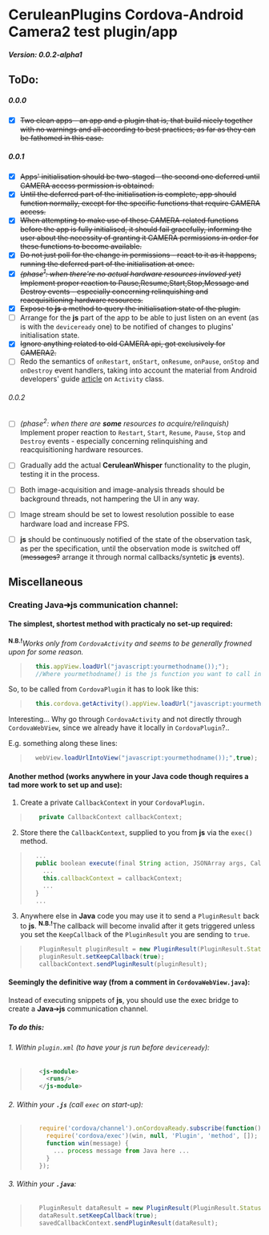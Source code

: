 # CeruleanPlugins Cordova-Android Camera2 test plugin/app
##### Version: 0.0.2-alpha1

## ToDo:
##### 0.0.0
- [x] ~~Two clean apps - an app and a plugin that is, that build nicely together with no warnings and all according to best practices, as far as they can be fathomed in this case.~~
##### 0.0.1
- [x] ~~Apps' initialisation should be two-staged - the second one deferred until CAMERA access permission is obtained.~~
- [x] ~~Until the deferred part of the initialisation is complete, app should function normally, except for the specific functions that require CAMERA access.~~
- [x] ~~When attempting to make use of these CAMERA-related functions before the app is fully initialised, it should fail gracefully, informing the user about the necessity of granting it CAMERA permissions in order for these functions to become available.~~
- [x] ~~Do not just poll for the change in permissions - react to it as it happens, running the deferred part of the initialisation at once.~~
- [x] ~~*(phase<sup>1</sup>: when there're no actual hardware resources invloved yet)* Implement proper reaction to Pause,Resume,Start,Stop,Message and Destroy events - especially concerning relinquishing and reacquisitioning hardware resources.~~
- [x] ~~Expose to **js** a method to query the initialisation state of the plugin.~~
- [ ] Arrange for the **js** part of the app to be able to just listen on an event (as is with the `deviceready` one) to be notified of changes to plugins' initialisation state.
- [x] ~~Ignore anything related to old CAMERA api, got exclusively for CAMERA2.~~
- [ ] Redo the semantics of `onRestart`, `onStart`, `onResume`, `onPause`, `onStop` and `onDestroy` event handlers, taking into account the material from Android developers' guide [article](https://developer.android.com/reference/android/app/Activity.html#ActivityLifecycle) on `Activity` class.
###### 0.0.2
- [ ] *(phase<sup>2</sup>: when there are **some** resources to acquire/relinquish)* Implement proper reaction to `Restart`, `Start`, `Resume`, `Pause`, `Stop` and `Destroy` events - especially concerning relinquishing and reacquisitioning hardware resources.
- [ ] Gradually add the actual **CeruleanWhisper** functionality to the plugin, testing it in the process.
- [ ] Both image-acquisition and image-analysis threads should be background threads, not hampering the UI in any way.
- [ ] Image stream should be set to lowest resolution possible to ease hardware load and increase FPS.
- [ ] **js** should be continuously notified of the state of the observation task, as per the specification, until the observation mode is switched off (~~messages?~~ arrange it through normal callbacks/syntetic **js** events).


## Miscellaneous

### Creating Java&#x2794;js communication channel:
#### The simplest, shortest method with practicaly no set-up required:
 <sup>**N.B.!**</sup>*Works only from `CordovaActivity` and seems to be generally frowned upon for some reason.*
>```javascript
>   this.appView.loadUrl("javascript:yourmethodname());");
>   //Where yourmethodname() is the js function you want to call in webView.
>```
So, to be called from `CordovaPlugin` it has to look like this:
>```javascript
>   this.cordova.getActivity().appView.loadUrl("javascript:yourmethodname());");
>```
Interesting... Why go through `CordovaActivity` and not directly through `CordovaWebView`, since we already have it locally in `CordovaPlugin`?..
   
   E.g. something along these lines:
>```javascript
>   webView.loadUrlIntoView("javascript:yourmethodname());",true);
>```
#### Another method (works anywhere in your Java code though requires a tad more work to set up and use):
1. Create a private `CallbackContext` in your `CordovaPlugin.`
>   ```javascript
>      private CallbackContext callbackContext;
>   ```
2. Store there the `CallbackContext`, supplied to you from **js** via the `exec()` method.
>   ```javascript
>     ...
>     public boolean execute(final String action, JSONArray args, CallbackContext callbackContext) throws JSONException {
>       ... 
>       this.callbackContext = callbackContext; 
>       ...
>     }
>     ...
>   ```
3. Anywhere else in **Java** code you may use it to send a `PluginResult` back to **js**.
   <sup>**N.B.!**</sup>The callback will become invalid after it gets triggered unless you set the `KeepCallback` of the `PluginResult` you are sending to `true`.
>   ```javascript
>      PluginResult pluginResult = new PluginResult(PluginResult.Status.OK, "WHAT");
>      pluginResult.setKeepCallback(true);
>      callbackContext.sendPluginResult(pluginResult);
>   ```
#### Seemingly the definitive way (from a comment in `CordovaWebView.java`):
Instead of executing snippets of **js**, you should use the exec bridge to create a **Java**&#x2794;**js** communication channel.

##### To do this:
###### 1. Within `plugin.xml` (to have your js run before `deviceready`):
>   ```xml
>      <js-module>
>        <runs/>
>      </js-module>
>   ```
###### 2. Within your **`.js`** (call `exec` on start-up):
>   ```javascript
>      require('cordova/channel').onCordovaReady.subscribe(function() {
>        require('cordova/exec')(win, null, 'Plugin', 'method', []);
>        function win(message) {
>          ... process message from Java here ...
>        }
>      });
>   ```
###### 3. Within your **`.java`**:
>   ```javascript
>      PluginResult dataResult = new PluginResult(PluginResult.Status.OK, CODE);
>      dataResult.setKeepCallback(true);
>      savedCallbackContext.sendPluginResult(dataResult);
>   ```

